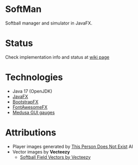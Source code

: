 # SoftMan
 Softball manager and simulator in JavaFX.

# Status
Check implementation info and status at [wiki page](https://github.com/AloisSeckar/SoftMan/wiki)

# Technologies
* Java 17 (OpenJDK)
* [JavaFX](https://openjfx.io/)
* [BootstrapFX](https://github.com/kordamp/bootstrapfx)
* [FontAwesomeFX](https://bitbucket.org/Jerady/fontawesomefx/branch/fontawesomefx-9.1.2)
* [Medusa GUI gauges](https://github.com/HanSolo/medusa)

# Attributions
- Player images generated by [This Person Does Not Exist](https://thispersondoesnotexist.com/) AI
- Vector images by **Vecteezy**
    - <a href="https://www.vecteezy.com/free-vector/softball-field">Softball Field Vectors by Vecteezy</a>